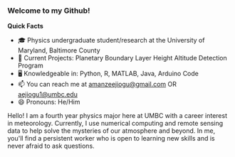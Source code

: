 ### Welcome to my Github!
**Quick Facts**
- 🎓 Physics undergraduate student/research at the University of Maryland, Baltimore County
- 🔭 Current Projects: Planetary Boundary Layer Height Altitude Detection Program
- 🖥️ Knowledgeable in: Python, R, MATLAB, Java, Arduino Code 
- 📫 You can reach me at [amanzeejiogu@gmail.com](mailto:amanzeejiogu@gmail.com) OR [aejiogu1@umbc.edu](mailto:aejiogu1@umbc.edu)
- 😄 Pronouns: He/Him


Hello! I am a fourth year physics major here at UMBC with a career interest in meteorology. Currently, I use numerical computing and remote sensing data to help solve the mysteries of our atmosphere and beyond. In me, you'll find a persistent worker who is open to learning new skills and is never afraid to ask questions.

<!--
**aejiogu/aejiogu** is a ✨ _special_ ✨ repository because its `README.md` (this file) appears on your GitHub profile.

Here are some ideas to get you started:

- 🔭 I’m currently working on ...
- 🌱 I’m currently learning ...
- 👯 I’m looking to collaborate on ...
- 🤔 I’m looking for help with ...
- 💬 Ask me about ...
- 📫 How to reach me: ...
- 😄 Pronouns: ...
- ⚡ Fun fact: ...
-->
